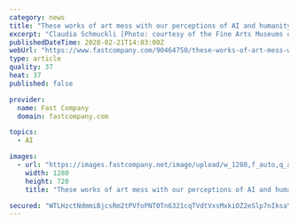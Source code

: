 ```yaml
---
category: news
title: "These works of art mess with our perceptions of AI and humanity"
excerpt: "Claudia Schmuckli [Photo: courtesy of the Fine Arts Museums of San Francisco] The show’s name is a kind of double entendre referencing both the dated and emerging conceptions of AI. Coined in the 1970s, the term “uncanny valley” describes the rise and then sudden drop off of empathy we feel toward a machine as its resemblance to a human ..."
publishedDateTime: 2020-02-21T14:03:00Z
webUrl: "https://www.fastcompany.com/90464750/these-works-of-art-mess-with-our-perceptions-of-ai-and-humanity"
type: article
quality: 37
heat: 37
published: false

provider:
  name: Fast Company
  domain: fastcompany.com

topics:
  - AI

images:
  - url: "https://images.fastcompany.net/image/upload/w_1280,f_auto,q_auto,fl_lossy/wp-cms/uploads/2020/02/Stephanie-Dinkins-Bina48a.jpg"
    width: 1280
    height: 720
    title: "These works of art mess with our perceptions of AI and humanity"

secured: "WTLHzctNdmmiBjcsRm2tPVfoPNT0Tn6321cqTVdtVxsMxkiOZ2eSlp7nIksaYe0IF/xo4Ki82CTfQBX9y+2B0NOKyaVSMTFmsG2+QwI53qQD9B06dpI7eob0HTea2sCqtPZQO2cfNhObY2LpU37cHHYpybt+JaRj2dCRSNqANhlq55rrmG8eNJBC6qD+f93eGAvLmVEwdsxRE3ZbZErItsrj16CXeHbaD3g6l8QG43hb75buYnelrbs6L8FxXDYeuj+EQ6avSKR8ZTBiRrVvWc2vwIvraMpW6OVSIe22/kayQfyalrRD89TeE/VJmrdGIiB79/NdsluaS2oVuhpkSRN/PXK5YN09QWNnmko6xximsumSQMXrlO9yRiLfj/M8JvMxw4sMAESRGHAwG7HzbcT5Pg6hfTs6Xyza888L2cgFUM1kmqR4SHo01GH8kceg14T8mq+pKqdxZQJHb9hsRGCkF+AlbyAY5A1QE+ROa4g=;/uqhHcQAub89DpqaJ+Z9VA=="
---
```


